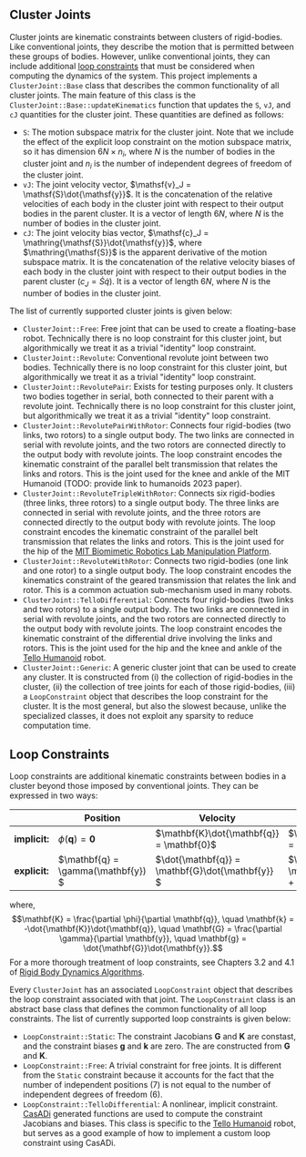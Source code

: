 ## Cluster Joints

Cluster joints are kinematic constraints between clusters of rigid-bodies.
Like conventional joints, they describe the motion that is permitted between these groups of bodies.
However, unlike conventional joints, they can include additional [loop constraints](#loop-constraints) that must be considered when computing the dynamics of the system.
This project implements a `ClusterJoint::Base` class that describes the common functionality of all cluster joints.
The main feature of this class is the `ClusterJoint::Base::updateKinematics` function that updates the `S`, `vJ`, and `cJ` quantities for the cluster joint.
These quantities are defined as follows:
- `S`: The motion subspace matrix for the cluster joint. Note that we include the effect of the explicit loop constraint on the motion subspace matrix, so it has dimension $6N \times n_i$, where $N$ is the number of bodies in the cluster joint and $n_i$ is the number of independent degrees of freedom of the cluster joint.
- `vJ`: The joint velocity vector, $\mathsf{v}_J = \mathsf{S}\dot{\mathsf{y}}$. It is the concatenation of the relative velocities of each body in the cluster joint with respect to their output bodies in the parent cluster. It is a vector of length $6N$, where $N$ is the number of bodies in the cluster joint.
- `cJ`: The joint velocity bias vector, $\mathsf{c}_J = \mathring{\mathsf{S}}\dot{\mathsf{y}}$, where $\mathring{\mathsf{S}}$ is the apparent derivative of the motion subspace matrix. It is the concatenation of the relative velocity biases of each body in the cluster joint with respect to their output bodies in the parent cluster ($c_J = \dot{S}\dot{q}$). It is a vector of length $6N$, where $N$ is the number of bodies in the cluster joint.

The list of currently supported cluster joints is given below:
- `ClusterJoint::Free`: Free joint that can be used to create a floating-base robot. Technically there is no loop constraint for this cluster joint, but algorithmically we treat it as a trivial "identity" loop constraint.
- `ClusterJoint::Revolute`: Conventional revolute joint between two bodies. Technically there is no loop constraint for this cluster joint, but algorithmically we treat it as a trivial "identity" loop constraint.
- `ClusterJoint::RevolutePair`: Exists for testing purposes only. It clusters two bodies together in serial, both connected to their parent with a revolute joint. Technically there is no loop constraint for this cluster joint, but algorithmically we treat it as a trivial "identity" loop constraint.
- `ClusterJoint::RevolutePairWithRotor`: Connects four rigid-bodies (two links, two rotors) to a single output body. The two links are connected in serial with revolute joints, and the two rotors are connected directly to the output body with revolute joints. The loop constraint encodes the kinematic constraint of the parallel belt transmission that relates the links and rotors. This is the joint used for the knee and ankle of the MIT Humanoid (TODO: provide link to humanoids 2023 paper).
- `ClusterJoint::RevoluteTripleWithRotor`: Connects six rigid-bodies (three links, three rotors) to a single output body. The three links are connected in serial with revolute joints, and the three rotors are connected directly to the output body with revolute joints. The loop constraint encodes the kinematic constraint of the parallel belt transmission that relates the links and rotors. This is the joint used for the hip of the [MIT Biomimetic Robotics Lab Manipulation Platform](https://ieeexplore.ieee.org/document/10160930).
- `ClusterJoint::RevoluteWithRotor`: Connects two rigid-bodies (one link and one rotor) to a single output body. The loop constraint encodes the kinematics constraint of the geared transmission that relates the link and rotor. This is a common actuation sub-mechanism used in many robots.
- `ClusterJoint::TelloDifferential`: Connects four rigid-bodies (two links and two rotors) to a single output body. The two links are connected in serial with revolute joints, and the two rotors are connected directly to the output body with revolute joints. The loop constraint encodes the kinematic constraint of the differential drive involving the links and rotors. This is the joint used for the hip and the knee and ankle of the [Tello Humanoid](https://ieeexplore.ieee.org/document/9813569) robot.
- `ClusterJoint::Generic`: A generic cluster joint that can be used to create any cluster. It is constructed from (i) the collection of rigid-bodies in the cluster, (ii) the collection of tree joints for each of those rigid-bodies, (iii) a `LoopConstraint` object that describes the loop constraint for the cluster. It is the most general, but also the slowest because, unlike the specialized classes, it does not exploit any sparsity to reduce computation time.

## Loop Constraints

Loop constraints are additional kinematic constraints between bodies in a cluster beyond those imposed by conventional joints. 
They can be expressed in two ways:

|          | Position | Velocity | Acceleration |
| -------- | ------- | -------- | ------------ |
| **implicit:** | $\phi(\mathbf{q}) = \mathbf{0}$ | $\mathbf{K}\dot{\mathbf{q}} = \mathbf{0}$ | $\mathbf{K}\ddot{\mathbf{q}} = \mathbf{k}$ |
| **explicit:** | $\mathbf{q} = \gamma(\mathbf{y}) $ | $\dot{\mathbf{q}} = \mathbf{G}\dot{\mathbf{y}} $ | $\ddot{\mathbf{q}} = \mathbf{G}\ddot{\mathbf{y}} + \mathbf{g}$ |

where,
$$\mathbf{K} = \frac{\partial \phi}{\partial \mathbf{q}}, \quad \mathbf{k} = -\dot{\mathbf{K}}\dot{\mathbf{q}}, \quad \mathbf{G} = \frac{\partial \gamma}{\partial \mathbf{y}}, \quad \mathbf{g} = \dot{\mathbf{G}}\dot{\mathbf{y}}.$$
For a more thorough treatment of loop constraints, see Chapters 3.2 and 4.1 of [Rigid Body Dynamics Algorithms](https://link.springer.com/book/10.1007/978-1-4899-7560-7).

Every `ClusterJoint` has an associated `LoopConstraint` object that describes the loop constraint associated with that joint.
The `LoopConstraint` class is an abstract base class that defines the common functionality of all loop constraints.
The list of currently supported loop constraints is given below:
- `LoopConstraint::Static`: The constraint Jacobians $\mathbf{G}$ and $\mathbf{K}$ are constast, and the constraint biases $\mathbf{g}$ and $\mathbf{k}$ are zero. The are constructed from $\mathbf{G}$ and $\mathbf{K}$.
- `LoopConstraint::Free`: A trivial constraint for free joints. It is different from the `Static` constraint because it accounts for the fact that the number of independent positions (7) is not equal to the number of independent degrees of freedom (6).
- `LoopConstraint::TelloDifferential`: A nonlinear, implicit constraint. [CasADi](/Utils/CasadiGen/) generated functions are used to compute the constraint Jacobians and biases. This class is specific to the [Tello Humanoid](https://ieeexplore.ieee.org/document/9813569) robot, but serves as a good example of how to implement a custom loop constraint using CasADi.
